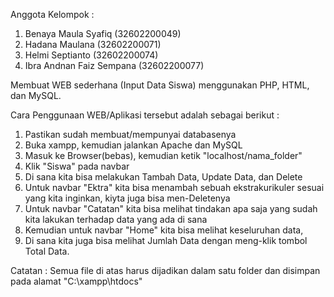 Anggota Kelompok :
1. Benaya Maula Syafiq      (32602200049)
2. Hadana Maulana           (32602200071)
3. Helmi Septianto          (32602200074)
4. Ibra Andnan Faiz Sempana (32602200077)

Membuat WEB sederhana (Input Data Siswa) menggunakan PHP, HTML, dan MySQL.

Cara Penggunaan WEB/Aplikasi tersebut adalah sebagai berikut :
1. Pastikan sudah membuat/mempunyai databasenya
2. Buka xampp, kemudian jalankan Apache dan MySQL
3. Masuk ke Browser(bebas), kemudian ketik "localhost/nama_folder"
4. Klik "Siswa" pada navbar
5. Di sana kita bisa melakukan Tambah Data, Update Data, dan Delete
6. Untuk navbar "Ektra" kita bisa menambah sebuah ekstrakurikuler sesuai yang kita inginkan, kiyta juga bisa men-Deletenya
7. Untuk navbar "Catatan" kita bisa melihat tindakan apa saja yang sudah kita lakukan terhadap data yang ada di sana
8. Kemudian untuk navbar "Home" kita bisa melihat keseluruhan data,
9. Di sana kita juga bisa melihat Jumlah Data dengan meng-klik tombol Total Data.

Catatan : Semua file di atas harus dijadikan dalam satu folder dan disimpan pada alamat "C:\xampp\htdocs"